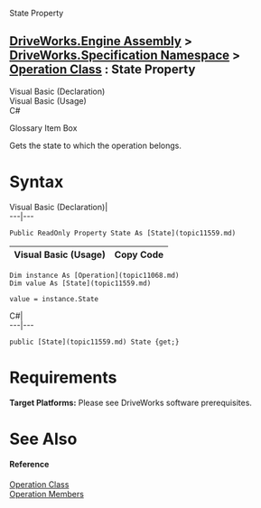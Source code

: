 State Property   
  
[DriveWorks.Engine Assembly](topic2156.md) > [DriveWorks.Specification Namespace](topic10764.md) > [Operation Class](topic11068.md) : State Property  
---  
  
Visual Basic (Declaration)    
Visual Basic (Usage)    
C# 

Glossary Item Box

Gets the state to which the operation belongs. 

# Syntax

Visual Basic (Declaration)|   
---|---  
      
    
    Public ReadOnly Property State As [State](topic11559.md)  
  
Visual Basic (Usage)| Copy Code  
---|---  
      
    
    Dim instance As [Operation](topic11068.md)
    Dim value As [State](topic11559.md)
     
    value = instance.State  
  
C#|   
---|---  
      
    
    public [State](topic11559.md) State {get;}  
  
# Requirements

**Target Platforms:** Please see DriveWorks software prerequisites.

# See Also

#### Reference

[Operation Class](topic11068.md)   
[Operation Members](topic11069.md)


